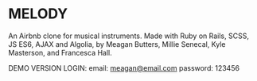 # MELODY

An Airbnb clone for musical instruments. Made with Ruby on Rails, SCSS, JS ES6, AJAX and Algolia, by Meagan Butters, Millie Senecal, Kyle Masterson, and Francesca Hall.

DEMO VERSION LOGIN:
email: meagan@email.com
password: 123456
